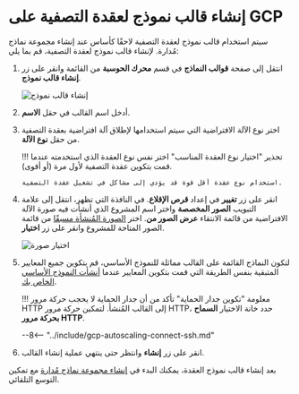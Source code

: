 # إنشاء قالب نموذج لعقدة التصفية على GCP

[img-creating-template]:                ../../../images/installation-gcp/auto-scaling/common/autoscaling-group-guide/create-instance-template.png
[img-selecting-image]:                  ../../../images/installation-gcp/auto-scaling/common/autoscaling-group-guide/select-image.png

[link-creating-image]:                  create-image.md
[link-creating-instance-group]:         creating-autoscaling-group.md

سيتم استخدام قالب نموذج لعقدة التصفية لاحقًا كأساس عند إنشاء مجموعة نماذج مُدارة. لإنشاء قالب نموذج لعقدة التصفية، قم بما يلي:

1.  انتقل إلى صفحة **قوالب النماذج** في قسم **محرك الحوسبة** من القائمة وانقر على زر **إنشاء قالب نموذج**.
    
    ![إنشاء قالب نموذج][img-creating-template]
    
2.  أدخل اسم القالب في حقل **الاسم**.
3.  اختر نوع الآلة الافتراضية التي سيتم استخدامها لإطلاق آلة افتراضية بعقدة التصفية من حقل **نوع الآلة**.

    !!! تحذير "اختيار نوع العقدة المناسب"
        اختر نفس نوع العقدة الذي استخدمته عندما قمت بتكوين عقدة التصفية لأول مرة (أو أقوى).
        
        استخدام نوع عقدة أقل قوة قد يؤدي إلى مشاكل في تشغيل عقدة التصفية.

4.  انقر على زر **تغيير** في إعداد **قرص الإقلاع**. في النافذة التي تظهر، انتقل إلى علامة التبويب **الصور المخصصة** واختر اسم المشروع الذي أنشأت فيه صورة الآلة الافتراضية من قائمة الانتقاء **عرض الصور من**. اختر [الصورة المُنشأة مسبقًا][link-creating-image] من قائمة الصور المتاحة للمشروع وانقر على زر **اختيار**.

    ![اختيار صورة][img-selecting-image]
    
5.  لتكون النماذج القائمة على القالب مماثلة للنموذج الأساسي، قم بتكوين جميع المعايير المتبقية بنفس الطريقة التي قمت بتكوين المعايير عندما [أنشأت النموذج الأساسي الخاص بك][link-creating-image].
    
    !!! معلومة "تكوين جدار الحماية"
        تأكد من أن جدار الحماية لا يحجب حركة مرور HTTP إلى القالب المُنشأ. لتمكين حركة مرور HTTP، حدد خانة الاختيار **السماح بحركة مرور HTTP**.
    
    --8<-- "../include/gcp-autoscaling-connect-ssh.md"

6.  انقر على زر **إنشاء** وانتظر حتى ينتهي عملية إنشاء القالب.

بعد إنشاء قالب نموذج العقدة، يمكنك البدء في [إنشاء مجموعة نماذج مُدارة][link-creating-instance-group] مع تمكين التوسع التلقائي.